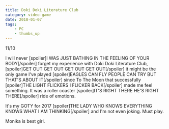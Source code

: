 ```yaml
---
title: Doki Doki Literature Club
category: video-game
date: 2018-01-07
tags:
    - PC
    - thumbs_up
---
```

11/10

I will never [spoiler]I WAS JUST BATHING IN THE FEELING OF YOUR BODY[/spoiler] forget my experience with Doki Doki Literature Club, [spoiler]GET OUT GET OUT GET OUT GET OUT[/spoiler] it might be the only game I've played [spoiler]EAGLES CAN FLY PEOPLE CAN TRY BUT THAT'S ABOUT IT[/spoiler] since To The Moon that successfully [spoiler]THE LIGHT FLICKERS I FLICKER BACK[/spoiler] made me feel something. It was a roller coaster [spoiler]IT'S RIGHT THERE HE'S RIGHT THERE[/spoiler] ride of emotions.

It's my GOTY for 2017 [spoiler]THE LADY WHO KNOWS EVERYTHING KNOWS WHAT I AM THINKING[/spoiler] and I'm not even joking. Must play.

Monika is best girl.
